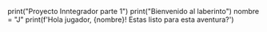 print("Proyecto Inntegrador parte 1")
print("Bienvenido al laberinto")
nombre = "J"
print(f'Hola jugador, {nombre}! Estas listo para esta aventura?')